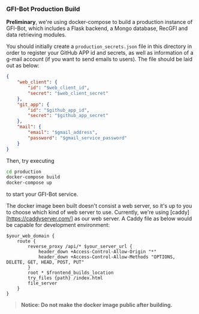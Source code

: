 ### GFI-Bot Production Build

**Preliminary**, we're using docker-compose to build a production instance of GFI-Bot, which includes a Flask backend, a Mongo database, RecGFI  and data retrieving modules.

You should initially create a `production_secrets.json` file in this directory in order to register your GitHub APP id and secrets, as well as information of a g-mail account (if you want to send emails to users). The file should be laid out as below:

```json
{
    "web_client": {
        "id": "$web_client_id",
        "secret": "$web_client_secret"
    },
    "git_app": {
        "id": "$github_app_id",
        "secret": "$github_app_secret"
    },
    "mail": {
        "email": "$gmail_address",
        "password": "$gmail_service_password"
    }
}
```

Then, try executing

```bash
cd production
docker-compose build
docker-compose up
```

to start your GFI-Bot service.

The docker image been built doesn't consist a web server, so it's up to you to choose which kind of web server to use. Currently, we're using [caddy][https://caddyserver.com/] as our web server. A Caddy file as below would be capable for development environment: 

```
$your_web_domain {
    route {
        reverse_proxy /api/* $your_server_url {
            header_down +Access-Control-Allow-Origin "*"
            header_down +Access-Control-Allow-Methods "OPTIONS, DELETE, GET, HEAD, POST, PUT"
        }
        root * $frontend_builds_location
        try_files {path} /index.html
        file_server
    }
}
```

> **Notice: Do not make the docker image public after building.**